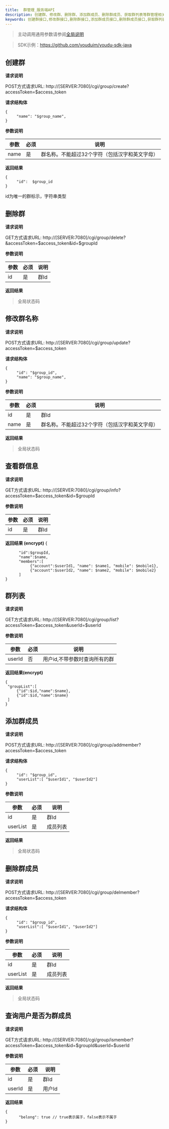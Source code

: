 ```yaml
---
title:  群管理_服务端API
description: 创建群、修改群、删除群、添加群成员、删除群成员、获取群列表等群管理相关的API接口调用
keywords: 创建群接口,修改群接口,删除群接口,添加群成员接口,删除群成员接口,获取群列表接口
---
```


> 主动调用通用参数请参阅[全局说明](c01_00002.md#_2)

> SDK示例：https://github.com/youduim/youdu-sdk-java

## 创建群

**请求说明**

POST方式请求URL:
http://[SERVER:7080]/cgi/group/create?accessToken=$access_token

**请求结构体**

```
{
     "name": "$group_name",
}
```

**参数说明**

| 参数 | 必须 | 说明                                           |
| ---- | ---- | ---------------------------------------------- |
| name | 是   | 群名称。不能超过32个字符（包括汉字和英文字母） |

**返回结果**

```
{
     "id":  $group_id
}
```

id为唯一的群标示，字符串类型

## 删除群

**请求说明**

GET方式请求URL:
http://[SERVER:7080]/cgi/group/delete?&accessToken=$access_token&id=$groupId

**参数说明**

| 参数 | 必须 | 说明 |
| ---- | ---- | ---- |
| id   | 是   | 群Id |

**返回结果**

> 全局状态码

## 修改群名称

**请求说明**

POST方式请求URL:
http://[SERVER:7080]/cgi/group/update?accessToken=$access_token

**请求结构体**

```
{
     "id": "$group_id",
     "name": "$group_name",
}
```

**参数说明**

| 参数 | 必须 | 说明                                           |
| ---- | ---- | ---------------------------------------------- |
| id   | 是   | 群Id                                           |
| name | 是   | 群名称。不能超过32个字符（包括汉字和英文字母） |

**返回结果**

> 全局状态码

## 查看群信息

**请求说明**

GET方式请求URL:
http://[SERVER:7080]/cgi/group/info?accessToken=$access_token&id=$groupId

**参数说明**

| 参数 | 必须 | 说明 |
| ---- | ---- | ---- |
| id   | 是   | 群Id |

**返回结果 (encrypt)**
{

```
      "id":$groupId,
      "name":$name,
      "members":[
           {"account":$userId1, "name": $name1, "mobile": $mobile1},
           {"account":$userId2, "name": $name2, "mobile": $mobile2}
      ]
}
```

## 群列表

**请求说明**

GET方式请求URL:
http://[SERVER:7080]/cgi/group/list?accessToken=$access_token&userId=$userId

**参数说明**

| 参数   | 必须 | 说明                          |
| ------ | ---- | ----------------------------- |
| userId | 否   | 用户id,不带参数时查询所有的群 |

**返回结果(encrypt)**

```
{
 "groupList":[
     {"id":$id,"name":$name},
     {"id":$id,"name":$name}
 ]
}
```

## 添加群成员

**请求说明**

POST方式请求URL:
http://[SERVER:7080]/cgi/group/addmember?accessToken=$access_token

**请求结构体**

```
{
     "id": "$group_id",
     "userList":[ "$userId1", "$userId2"]
}
```

**参数说明**

| 参数     | 必须 | 说明     |
| -------- | ---- | -------- |
| id       | 是   | 群Id     |
| userList | 是   | 成员列表 |

**返回结果**

> 全局状态码

## 删除群成员

**请求说明**

POST方式请求URL:
http://[SERVER:7080]/cgi/group/delmember?accessToken=$access_token

**请求结构体**

```
{
     "id": "$group_id",
     "userList":[ "$userId1", "$userId2"]
}
```

**参数说明**

| 参数     | 必须 | 说明     |
| -------- | ---- | -------- |
| id       | 是   | 群Id     |
| userList | 是   | 成员列表 |

**返回结果**

> 全局状态码

## 查询用户是否为群成员

**请求说明**

GET方式请求URL:
http://[SERVER:7080]/cgi/group/ismember?accessToken=$access_token&id=$groupId&userId=$userId

**参数说明**

| 参数   | 必须 | 说明   |
| ------ | ---- | ------ |
| id     | 是   | 群Id   |
| userId | 是   | 用户Id |

**返回结果**

```
{
      "belong": true // true表示属于，false表示不属于
}
```


